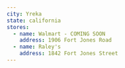```yaml
---
city: Yreka
state: california
stores:
  - name: Walmart - COMING SOON
    address: 1906 Fort Jones Road
  - name: Raley's
    address: 1842 Fort Jones Street
---
```

